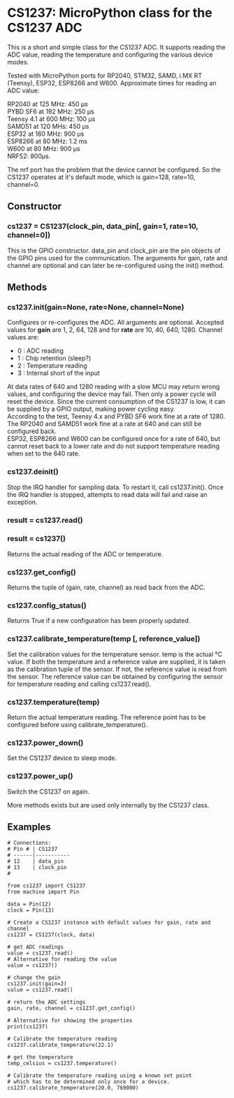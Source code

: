 # CS1237: MicroPython class for the CS1237 ADC

This is a short and simple class for the CS1237 ADC. It supports reading
the ADC value, reading the temperature and configuring the various device
modes.

Tested with MicroPython ports for RP2040, STM32, SAMD, i.MX RT (Teensy),
ESP32, ESP8266 and W600. Approximate times for reading an ADC value:

RP2040 at 125 MHz: 450 µs  
PYBD SF6 at 192 MHz: 250 µs  
Teensy 4.1 at 600 MHz: 100 µs  
SAMD51 at 120 MHs: 450 µs  
ESP32 at 160 MHz: 900 µs  
ESP8266 at 80 MHz: 1.2 ms  
W600 at 80 MHz: 900 µs  
NRF52: 800µs.  

The nrf port has the problem that the device cannot be configured. So the CS1237
operates at it's default mode, which is gain=128, rate=10, channel=0.


## Constructor

### cs1237 = CS1237(clock_pin, data_pin[, gain=1, rate=10, channel=0])

This is the GPIO constructor. data_pin and clock_pin are the pin objects
of the GPIO pins used for the communication. The arguments for gain, rate and channel
are optional and can later be re-configured using the init() method.

## Methods

### cs1237.init(gain=None, rate=None, channel=None)

Configures or re-configures the ADC. All arguments are optional.
Accepted values for **gain** are 1, 2, 64, 128 and for
**rate** are 10, 40, 640, 1280.
Channel values are:

- 0 : ADC reading
- 1 : Chip retention (sleep?)
- 2 : Temperature reading
- 3 : Internal short of the input

At data rates of 640 and 1280 reading with a slow MCU may return wrong
values, and configuring the device may fail. Then only a power cycle
will reset the device. Since the current consumption of the CS1237 is
low, it can be supplied by a GPIO output, making power cycling easy.  
According to the test, Teensy 4.x and PYBD SF6 work fine at a rate
of 1280. The RP2040 and SAMD51 work fine at a rate at 640 and can still
be configured back.  
ESP32, ESP8266 and W600 can be configured once for a rate of 640, but cannot
reset back to a lower rate and do not support temperature reading when set
to the 640 rate.


### cs1237.deinit()

Stop the IRQ handler for sampling data. To restart it, call cs1237.init().
Once the IRQ handler is stopped, attempts to read data will fail and raise
an exception.


### result = cs1237.read()
### result = cs1237()

Returns the actual reading of the ADC or temperature.


### cs1237.get_config()

Returns the tuple of (gain, rate, channel) as read back from the ADC.


### cs1237.config_status()

Returns True if a new configuration has been properly updated.


### cs1237.calibrate_temperature(temp [, reference_value])

Set the calibration values for the temperature sensor. temp is the actual
°C value. If both the temperature and a reference value are supplied,
it is taken as the calibration tuple of the sensor. If not, the
reference value is read from the sensor.
The reference value can be obtained by configuring the sensor for temperature
reading and calling cs1237.read().

### cs1237.temperature(temp)

Return the actual temperature reading. The reference point has to be
configured before using calibrate_temperature().

### cs1237.power_down()

Set the CS1237 device to sleep mode.

### cs1237.power_up()

Switch the CS1237 on again.


More methods exists but are used only internally by the CS1237 class.

## Examples


```
# Connections:
# Pin # | CS1237
# ------|-----------
# 12    | data_pin
# 13    | clock_pin
#

from cs1237 import CS1237
from machine import Pin

data = Pin(12)
clock = Pin(13)

# Create a CS1237 instance with default values for gain, rate and channel
cs1237 = CS1237(clock, data)

# get ADC readings
value = cs1237.read()
# Alternative for reading the value
value = cs1237()

# change the gain
cs1237.init(gain=2)
value = cs1237.read()

# return the ADC settings
gain, rate, channel = cs1237.get_config()

# Alternative for showing the properties
print(cs1237)

# Calibrate the temperature reading
cs1237.calibrate_temperature(22.1)

# get the temperature
temp_celsius = cs1237.temperature()

# Calibrate the temperature reading using a known set point
# which has to be determined only once for a device.
cs1237.calibrate_temperature(20.0, 769000)

```
